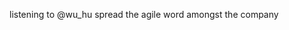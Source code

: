 <!--
id: 207894181
link: http://kevinisom.info/post/207894181/listening-to-wu-hu-spread-the-agile-word-amongst
slug: listening-to-wu-hu-spread-the-agile-word-amongst
date: Fri Oct 09 2009 11:54:42 GMT+1300 (NZDT)
raw: {"blog_name":"kevinisom","id":207894181,"post_url":"http://kevinisom.info/post/207894181/listening-to-wu-hu-spread-the-agile-word-amongst","slug":"listening-to-wu-hu-spread-the-agile-word-amongst","type":"text","date":"2009-10-08 22:54:42 GMT","timestamp":1255042482,"state":"published","format":"html","reblog_key":"XESkSmwc","tags":[],"short_url":"http://tmblr.co/Zw68YyCP3Qb","highlighted":[],"feed_item":"http://twitter.com/kev_nz/statuses/4717508662","from_feed_id":"650289","note_count":0,"title":null,"body":"<p>listening to @wu_hu spread the agile word amongst the company</p>"}
publish: 2009-10-09
tags: 
title: null
-->


listening to @wu\_hu spread the agile word amongst the company


